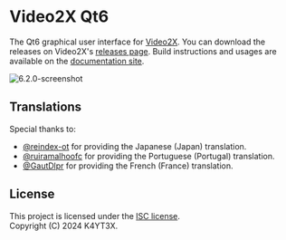 # Video2X Qt6

The Qt6 graphical user interface for [Video2X](https://github.com/k4yt3x/video2x). You can download the releases on Video2X's [releases page](https://github.com/k4yt3x/video2x/releases). Build instructions and usages are available on the [documentation site](https://docs.video2x.org/).

![6.2.0-screenshot](https://github.com/user-attachments/assets/68c6d65b-89a2-4553-a783-f5e663aa1313)

## Translations

Special thanks to:

- [@reindex-ot](https://github.com/reindex-ot) for providing the Japanese (Japan) translation.
- [@ruiramalhoofc](https://github.com/ruiramalhoofc) for providing the Portuguese (Portugal) translation.
- [@GautDlpr](https://github.com/GautDlpr) for providing the French (France) translation.

## License

This project is licensed under the [ISC license](LICENSE).\
Copyright (C) 2024 K4YT3X.
